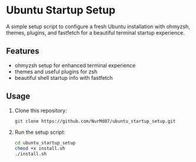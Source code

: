 # Ubuntu Startup Setup

A simple setup script to configure a fresh Ubuntu installation with ohmyzsh, themes, plugins, and fastfetch for a beautiful terminal startup experience.

## Features

- ohmyzsh setup for enhanced terminal experience
- themes and useful plugins for zsh
- beautiful shell startup info with fastfetch

## Usage

1. Clone this repository:
    ```bash
    git clone https://github.com/NurMd07/ubuntu_startup_setup.git
    ```
2. Run the setup script:
    ```bash
    cd ubuntu_startup_setup
    chmod +x install.sh
    ./install.sh
    ```